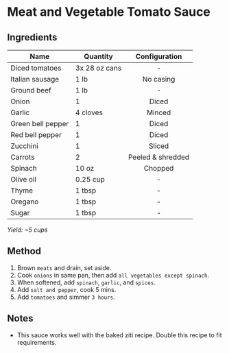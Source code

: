 # Meat and Vegetable Tomato Sauce

## Ingredients

| Name              | Quantity      |   Configuration   |
| ----------------- | ------------- | :---------------: |
| Diced tomatoes    | 3x 28 oz cans |         -         |
| Italian sausage   | 1 lb          |     No casing     |
| Ground beef       | 1 lb          |         -         |
| Onion             | 1             |       Diced       |
| Garlic            | 4 cloves      |      Minced       |
| Green bell pepper | 1             |       Diced       |
| Red bell pepper   | 1             |       Diced       |
| Zucchini          | 1             |      Sliced       |
| Carrots           | 2             | Peeled & shredded |
| Spinach           | 10 oz         |      Chopped      |
| Olive oil         | 0.25 cup      |         -         |
| Thyme             | 1 tbsp        |         -         |
| Oregano           | 1 tbsp        |         -         |
| Sugar             | 1 tbsp        |         -         |

_Yield: ~5 cups_

## Method

1. Brown `meats` and drain, set aside.
1. Cook `onions` in same pan, then add `all vegetables except spinach`.
1. When softened, add `spinach`, `garlic`, and `spices`.
1. Add `salt and pepper`, cook 5 mins.
1. Add `tomatoes` and simmer `3 hours`.

## Notes

- This sauce works well with the baked ziti recipe. Double this recipe to fit requirements.
